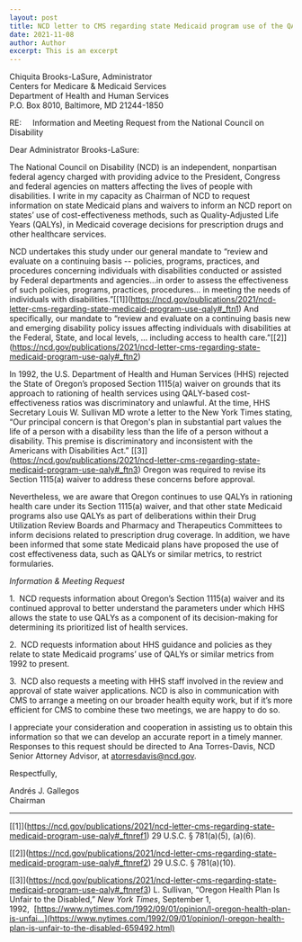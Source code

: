 ```yaml
---
layout: post
title: NCD letter to CMS regarding state Medicaid program use of the QALY
date: 2021-11-08
author: Author
excerpt: This is an excerpt
---
```

Chiquita Brooks-LaSure, Administrator\
Centers for Medicare & Medicaid Services\
Department of Health and Human Services\
P.O. Box 8010, Baltimore, MD 21244-1850

RE:     Information and Meeting Request from the National Council on Disability

Dear Administrator Brooks-LaSure:

The National Council on Disability (NCD) is an independent, nonpartisan federal agency charged with providing advice to the President, Congress and federal agencies on matters affecting the lives of people with disabilities. I write in my capacity as Chairman of NCD to request information on state Medicaid plans and waivers to inform an NCD report on states’ use of cost-effectiveness methods, such as Quality-Adjusted Life Years (QALYs), in Medicaid coverage decisions for prescription drugs and other healthcare services.

NCD undertakes this study under our general mandate to “review and evaluate on a continuing basis -- policies, programs, practices, and procedures concerning individuals with disabilities conducted or assisted by Federal departments and agencies…in order to assess the effectiveness of such policies, programs, practices, procedures… in meeting the needs of individuals with disabilities.”[\[1]](https://ncd.gov/publications/2021/ncd-letter-cms-regarding-state-medicaid-program-use-qaly#_ftn1) And specifically, our mandate to “review and evaluate on a continuing basis new and emerging disability policy issues affecting individuals with disabilities at the Federal, State, and local levels, … including access to health care.”[\[2]](https://ncd.gov/publications/2021/ncd-letter-cms-regarding-state-medicaid-program-use-qaly#_ftn2)

In 1992, the U.S. Department of Health and Human Services (HHS) rejected the State of Oregon’s proposed Section 1115(a) waiver on grounds that its approach to rationing of health services using QALY-based cost-effectiveness ratios was discriminatory and unlawful. At the time, HHS Secretary Louis W. Sullivan MD wrote a letter to the New York Times stating, “Our principal concern is that Oregon's plan in substantial part values the life of a person with a disability less than the life of a person without a disability. This premise is discriminatory and inconsistent with the Americans with Disabilities Act.” [\[3]](https://ncd.gov/publications/2021/ncd-letter-cms-regarding-state-medicaid-program-use-qaly#_ftn3) Oregon was required to revise its Section 1115(a) waiver to address these concerns before approval.

Nevertheless, we are aware that Oregon continues to use QALYs in rationing health care under its Section 1115(a) waiver, and that other state Medicaid programs also use QALYs as part of deliberations within their Drug Utilization Review Boards and Pharmacy and Therapeutics Committees to inform decisions related to prescription drug coverage. In addition, we have been informed that some state Medicaid plans have proposed the use of cost effectiveness data, such as QALYs or similar metrics, to restrict formularies.

*Information & Meeting Request*

1.  NCD requests information about Oregon’s Section 1115(a) waiver and its continued approval to better understand the parameters under which HHS allows the state to use QALYs as a component of its decision-making for determining its prioritized list of health services.

2.  NCD requests information about HHS guidance and policies as they relate to state Medicaid programs’ use of QALYs or similar metrics from 1992 to present.

3.  NCD also requests a meeting with HHS staff involved in the review and approval of state waiver applications. NCD is also in communication with CMS to arrange a meeting on our broader health equity work, but if it’s more efficient for CMS to combine these two meetings, we are happy to do so.

I appreciate your consideration and cooperation in assisting us to obtain this information so that we can develop an accurate report in a timely manner. Responses to this request should be directed to Ana Torres-Davis, NCD Senior Attorney Advisor, at [atorresdavis@ncd.gov](mailto:atorresdavis@ncd.gov).

Respectfully, 

Andrés J. Gallegos\
Chairman



- - -

[\[1]](https://ncd.gov/publications/2021/ncd-letter-cms-regarding-state-medicaid-program-use-qaly#_ftnref1) 29 U.S.C. § 781(a)(5), (a)(6).

[\[2]](https://ncd.gov/publications/2021/ncd-letter-cms-regarding-state-medicaid-program-use-qaly#_ftnref2) 29 U.S.C. § 781(a)(10).

[\[3]](https://ncd.gov/publications/2021/ncd-letter-cms-regarding-state-medicaid-program-use-qaly#_ftnref3) L. Sullivan, “Oregon Health Plan Is Unfair to the Disabled,” *New York Times*, September 1, 1992,  [https://www.nytimes.com/1992/09/01/opinion/l-oregon-health-plan-is-unfai...](https://www.nytimes.com/1992/09/01/opinion/l-oregon-health-plan-is-unfair-to-the-disabled-659492.html)
